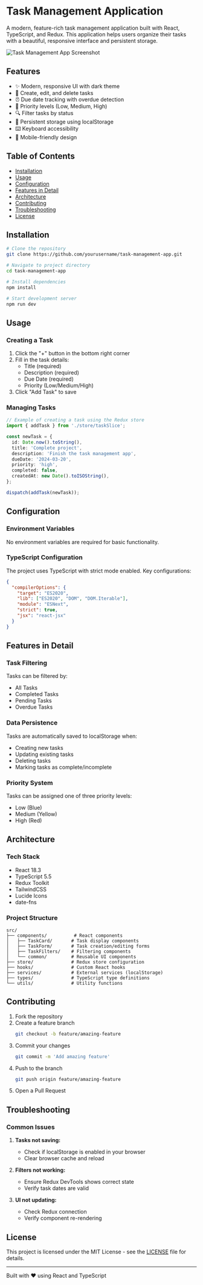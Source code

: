 # Task Management Application

A modern, feature-rich task management application built with React, TypeScript, and Redux. This application helps users organize their tasks with a beautiful, responsive interface and persistent storage.

![Task Management App Screenshot](https://images.unsplash.com/photo-1484480974693-6ca0a78fb36b?auto=format&fit=crop&q=80&w=2072)

## Features

- ✨ Modern, responsive UI with dark theme
- 📝 Create, edit, and delete tasks
- ⏰ Due date tracking with overdue detection
- 🎯 Priority levels (Low, Medium, High)
- 🔍 Filter tasks by status
- 💾 Persistent storage using localStorage
- ⌨️ Keyboard accessibility
- 📱 Mobile-friendly design

## Table of Contents

- [Installation](#installation)
- [Usage](#usage)
- [Configuration](#configuration)
- [Features in Detail](#features-in-detail)
- [Architecture](#architecture)
- [Contributing](#contributing)
- [Troubleshooting](#troubleshooting)
- [License](#license)

## Installation

```bash
# Clone the repository
git clone https://github.com/yourusername/task-management-app.git

# Navigate to project directory
cd task-management-app

# Install dependencies
npm install

# Start development server
npm run dev
```

## Usage

### Creating a Task

1. Click the "+" button in the bottom right corner
2. Fill in the task details:
   - Title (required)
   - Description (required)
   - Due Date (required)
   - Priority (Low/Medium/High)
3. Click "Add Task" to save

### Managing Tasks

```typescript
// Example of creating a task using the Redux store
import { addTask } from './store/taskSlice';

const newTask = {
  id: Date.now().toString(),
  title: 'Complete project',
  description: 'Finish the task management app',
  dueDate: '2024-03-20',
  priority: 'high',
  completed: false,
  createdAt: new Date().toISOString(),
};

dispatch(addTask(newTask));
```

## Configuration

### Environment Variables

No environment variables are required for basic functionality.

### TypeScript Configuration

The project uses TypeScript with strict mode enabled. Key configurations:

```json
{
  "compilerOptions": {
    "target": "ES2020",
    "lib": ["ES2020", "DOM", "DOM.Iterable"],
    "module": "ESNext",
    "strict": true,
    "jsx": "react-jsx"
  }
}
```

## Features in Detail

### Task Filtering

Tasks can be filtered by:
- All Tasks
- Completed Tasks
- Pending Tasks
- Overdue Tasks

### Data Persistence

Tasks are automatically saved to localStorage when:
- Creating new tasks
- Updating existing tasks
- Deleting tasks
- Marking tasks as complete/incomplete

### Priority System

Tasks can be assigned one of three priority levels:
- Low (Blue)
- Medium (Yellow)
- High (Red)

## Architecture

### Tech Stack

- React 18.3
- TypeScript 5.5
- Redux Toolkit
- TailwindCSS
- Lucide Icons
- date-fns

### Project Structure

```
src/
├── components/          # React components
│   ├── TaskCard/       # Task display components
│   ├── TaskForm/       # Task creation/editing forms
│   ├── TaskFilters/    # Filtering components
│   └── common/         # Reusable UI components
├── store/              # Redux store configuration
├── hooks/              # Custom React hooks
├── services/           # External services (localStorage)
├── types/              # TypeScript type definitions
└── utils/              # Utility functions
```

## Contributing

1. Fork the repository
2. Create a feature branch
   ```bash
   git checkout -b feature/amazing-feature
   ```
3. Commit your changes
   ```bash
   git commit -m 'Add amazing feature'
   ```
4. Push to the branch
   ```bash
   git push origin feature/amazing-feature
   ```
5. Open a Pull Request

## Troubleshooting

### Common Issues

1. **Tasks not saving:**
   - Check if localStorage is enabled in your browser
   - Clear browser cache and reload

2. **Filters not working:**
   - Ensure Redux DevTools shows correct state
   - Verify task dates are valid

3. **UI not updating:**
   - Check Redux connection
   - Verify component re-rendering

## License

This project is licensed under the MIT License - see the [LICENSE](LICENSE) file for details.

---

Built with ❤️ using React and TypeScript